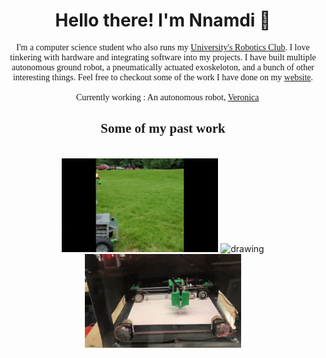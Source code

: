 <h1 align='center'> Hello there! I'm Nnamdi 👋</h1>

<p align="center" style="font-family:'Roboto mono'"> I'm a computer science student who also runs my <a href="https://github.com/waynerobotics">University's Robotics Club</a>.
 I love tinkering with hardware and integrating software into my projects. I have built multiple autonomous ground robot, a pneumatically actuated exoskeloton, and a bunch of other interesting things. Feel free to checkout some of the work I have done on my <a href="https://mr-monwe.github.io/">website</a>.
</br></br>
🔭 Currently working : An autonomous robot, <a href="https://github.com/waynerobotics/veronica">Veronica</a>
</br>
</p>

<h2 align="center" style="font-family:'Roboto mono'"> Some of my past work</h2>

  <p align="center">
    </br>
<img src="igvc.gif" alt="drawing" width="250" height="150"/> <img src="ex.gif" alt="drawing" width="100" height="150"/>  <img src="draw.gif" alt="drawing" width="250" height="150"/>   
  </p>
  
<!-- **Mr-Monwe/Mr-Monwe** is a ✨ _special_ ✨ repository because its `README.md` (this file) appears on your GitHub profile.

Here are some ideas to get you started:

- 🔭 I’m currently working on ...
- 🌱 I’m currently learning ...
- 👯 I’m looking to collaborate on ...
- 🤔 I’m looking for help with ...
- 💬 Ask me about ...
- 📫 How to reach me: ...
- 😄 Pronouns: ...
- ⚡ Fun fact: ...
-->
